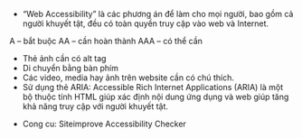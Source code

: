 +  “Web Accessibility” là các phương án để làm cho mọi người, bao gồm cả người khuyết tật, đều có toàn quyền truy cập vào web và Internet.

A – bắt buộc
AA – cần hoàn thành
AAA – có thể cần

- Thẻ ảnh cần có alt tag
- Di chuyển bằng bàn phím
- Các video, media hay ảnh trên website cần có chú thích.
- Sử dụng thẻ ARIA: Accessible Rich Internet Applications (ARIA) là một bộ thuộc tính HTML giúp xác định nội dung ứng dụng và web giúp tăng khả năng truy cập với người khuyết tật.

+ Cong cu: Siteimprove Accessibility Checker